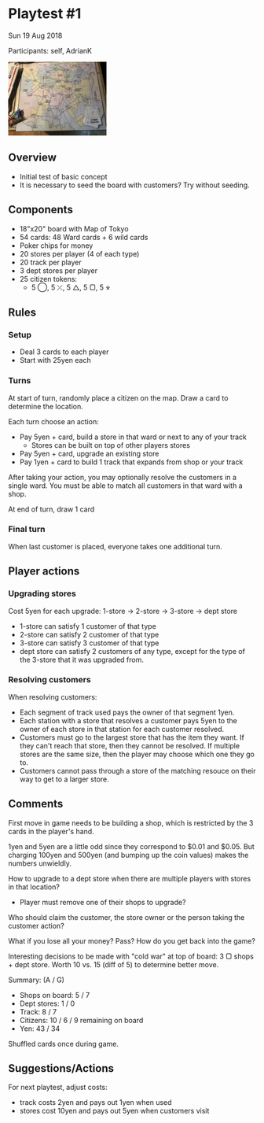 # Playtest #1

Sun 19 Aug 2018

Participants: self, AdrianK

<img src="images/pt01-map.jpg" height="150px"/>

## Overview

* Initial test of basic concept
* It is necessary to seed the board with customers? Try without seeding.

## Components

* 18"x20" board with Map of Tokyo
* 54 cards: 48 Ward cards + 6 wild cards
* Poker chips for money
* 20 stores per player (4 of each type)
* 20 track per player
* 3 dept stores per player
* 25 citizen tokens:
	* 5 ◯, 5 ⤫, 5 △, 5 ▢, 5 ⭐︎

## Rules

### Setup

* Deal 3 cards to each player
* Start with 25yen each

### Turns

At start of turn, randomly place a citizen on the map. Draw a card to determine the location.

Each turn choose an action:

* Pay 5yen + card, build a store in that ward or next to any of your track
	* Stores can be built on top of other players stores
* Pay 5yen + card, upgrade an existing store
* Pay 1yen + card to build 1 track that expands from shop or your track

After taking your action, you may optionally resolve the customers in a single ward. You must be able to match all customers in that ward with a shop.

At end of turn, draw 1 card

### Final turn

When last customer is placed, everyone takes one additional turn.

## Player actions

### Upgrading stores

Cost 5yen for each upgrade: 1-store -> 2-store -> 3-store -> dept store

* 1-store can satisfy 1 customer of that type
* 2-store can satisfy 2 customer of that type
* 3-store can satisfy 3 customer of that type
* dept store can satisfy 2 customers of any type, except for the type of the 3-store that it was upgraded from.

### Resolving customers

When resolving customers:

* Each segment of track used pays the owner of that segment 1yen.
* Each station with a store that resolves a customer pays 5yen to the owner of each store in that station for each customer resolved.
* Customers must go to the largest store that has the item they want. If they can't reach that store, then they cannot be resolved. If multiple stores are the same size, then the player may choose which one they go to.
* Customers cannot pass through a store of the matching resouce on their way to get to a larger store.
 
## Comments

First move in game needs to be building a shop, which is restricted by the 3 cards in the player's hand.

1yen and 5yen are a little odd since they correspond to $0.01 and $0.05. But charging 100yen and 500yen (and bumping up the coin values) makes the numbers unwieldly.

How to upgrade to a dept store when there are multiple players with stores in that location?

* Player must remove one of their shops to upgrade?

Who should claim the customer, the store owner or the person taking the customer action?

What if you lose all your money? Pass? How do you get back into the game?

Interesting decisions to be made with "cold war" at top of board: 3 ▢ shops + dept store. Worth 10 vs. 15 (diff of 5) to determine better move.

Summary: (A / G)

* Shops on board: 5 / 7
* Dept stores: 1 / 0
* Track: 8 / 7
* Citizens: 10 / 6 / 9 remaining on board
* Yen: 43 / 34

Shuffled cards once during game.

## Suggestions/Actions

For next playtest, adjust costs:

* track costs 2yen and pays out 1yen when used
* stores cost 10yen and pays out 5yen when customers visit
